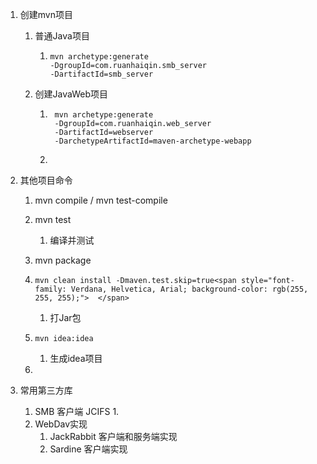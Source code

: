 1. 创建mvn项目

   1. 普通Java项目

      1. ```shell
         mvn archetype:generate
         -DgroupId=com.ruanhaiqin.smb_server
         -DartifactId=smb_server 
         ```

   2. 创建JavaWeb项目

      1. ```shell
          mvn archetype:generate
          -DgroupId=com.ruanhaiqin.web_server
          -DartifactId=webserver 
          -DarchetypeArtifactId=maven-archetype-webapp
         ```

      2. 

2. 其他项目命令

   1. mvn compile / mvn test-compile

   2. mvn test

      1. 编译并测试

   3. mvn package

   4. ```shell
      mvn clean install -Dmaven.test.skip=true<span style="font-family: Verdana, Helvetica, Arial; background-color: rgb(255, 255, 255);">  </span>
      ```

      1. 打Jar包

   5. ```shell
      mvn idea:idea
      ```

      1. 生成idea项目

   6. 

3. 常用第三方库
   1. SMB 客户端 JCIFS
      1. 
   2. WebDav实现
      1. JackRabbit  客户端和服务端实现 
      2. Sardine  客户端实现